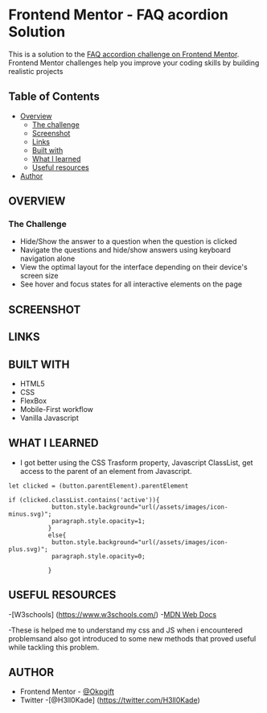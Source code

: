 # Frontend Mentor - FAQ acordion Solution

This is a solution to the [FAQ accordion challenge on Frontend Mentor](https://www.frontendmentor.io/challenges/faq-accordion-wyfFdeBwBz). Frontend Mentor challenges help you improve your coding skills by building realistic projects

## Table of Contents

- [Overview](#overview)
  - [The challenge](#the-challenge)
  - [Screenshot](#screenshot)
  - [Links](#links)
  - [Built with](#built-with)
  - [What I learned](#what-i-learned)
  - [Useful resources](#useful-resources)
- [Author](#author)



## OVERVIEW
### The Challenge

- Hide/Show the answer to a question when the question is clicked
- Navigate the questions and hide/show answers using keyboard navigation alone
- View the optimal layout for the interface depending on their device's screen size
- See hover and focus states for all interactive elements on the page

## SCREENSHOT
## LINKS
## BUILT WITH 

- HTML5
- CSS
- FlexBox
- Mobile-First  workflow
- Vanilla Javascript

## WHAT I LEARNED
- I got better using the CSS Trasform property, Javascript ClassList, get access to the parent of an element from Javascript.

`````` JS
let clicked = (button.parentElement).parentElement

if (clicked.classList.contains('active')){
            button.style.background="url(/assets/images/icon-minus.svg)";
            paragraph.style.opacity=1;
           }
           else{
            button.style.background="url(/assets/images/icon-plus.svg)";
            paragraph.style.opacity=0;

           }
``````
## USEFUL RESOURCES

-[W3schools] (https://www.w3schools.com/)
-[MDN Web Docs](https://developer.mozilla.org/en-US/docs/Web)

-These is helped me to understand my css and JS when i encountered problemsand also got introduced to some new methods that proved useful while tackling this problem. 

## AUTHOR
- Frontend Mentor - [@Okpgift](https://www.frontendmentor.io/profile/Okpgift)
- Twitter -[@H3ll0Kade] (https://twitter.com/H3ll0Kade)
